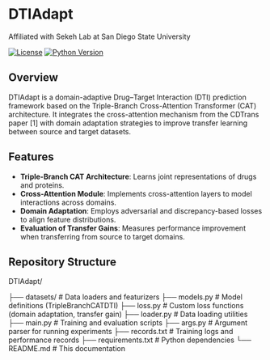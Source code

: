 # DTIAdapt

Affiliated with Sekeh Lab at San Diego State University

[![License](https://img.shields.io/badge/license-MIT-blue.svg)](#license)
[![Python Version](https://img.shields.io/badge/python-3.8%2B-blue.svg)](#requirements)

## Overview

DTIAdapt is a domain-adaptive Drug–Target Interaction (DTI) prediction framework based on the Triple-Branch Cross-Attention Transformer (CAT) architecture. It integrates the cross-attention mechanism from the CDTrans paper [1] with domain adaptation strategies to improve transfer learning between source and target datasets.

## Features

- **Triple-Branch CAT Architecture**: Learns joint representations of drugs and proteins.
- **Cross-Attention Module**: Implements cross-attention layers to model interactions across domains.
- **Domain Adaptation**: Employs adversarial and discrepancy-based losses to align feature distributions.
- **Evaluation of Transfer Gains**: Measures performance improvement when transferring from source to target domains.

## Repository Structure

DTIAdapt/

├── datasets/         # Data loaders and featurizers
├── models.py         # Model definitions (TripleBranchCATDTI)
├── loss.py           # Custom loss functions (domain adaptation, transfer gain)
├── loader.py         # Data loading utilities
├── main.py           # Training and evaluation scripts
├── args.py           # Argument parser for running experiments
├── records.txt       # Training logs and performance records
├── requirements.txt  # Python dependencies
└── README.md         # This documentation

